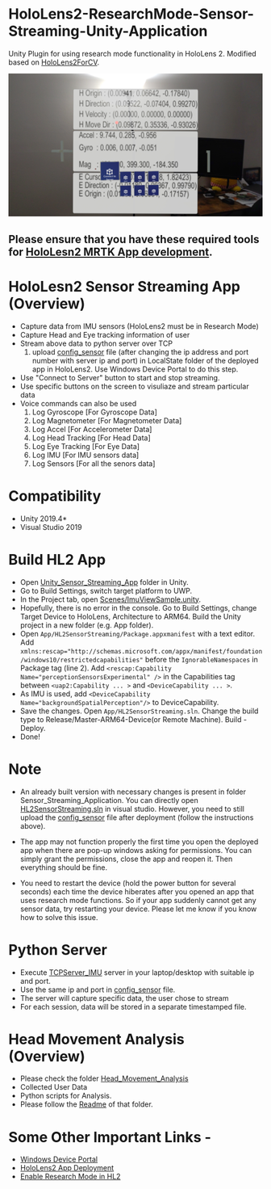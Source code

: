 # HoloLens2-ResearchMode-Sensor-Streaming-Unity-Application

Unity Plugin for using research mode functionality in HoloLens 2. Modified based on [HoloLens2ForCV](https://github.com/microsoft/HoloLens2ForCV).

![Picture from HL2 Sensor Streaming App](https://github.com/chandms/HoloLens2-ResearchMode-Unity/blob/master/hololens_app.jpg)

## Please ensure that you have these required tools for [HoloLesn2 MRTK App development](https://learn.microsoft.com/en-us/windows/mixed-reality/develop/install-the-tools).

# HoloLesn2 Sensor Streaming App (Overview)

- Capture data from IMU sensors (HoloLens2 must be in Research Mode)
- Capture Head and Eye tracking information of user
- Stream above data to python server over TCP
  1. upload [config_sensor](https://github.com/chandms/HoloLens2-ResearchMode-Unity/blob/master/config_sensor.txt) file (after changing the ip address and port number with server ip and port) in LocalState folder of the deployed app in HoloLens2. Use Windows Device Portal to do this step.
- Use "Connect to Server" button to start and stop streaming.
- Use specific buttons on the screen to visuliaze and stream particular data
- Voice commands can also be used
  1. Log Gyroscope [For Gyroscope Data]
  2. Log Magnetometer [For Magnetometer Data]
  3. Log Accel [For Accelerometer Data]
  4. Log Head Tracking [For Head Data]
  5. Log Eye Tracking [For Eye Data]
  6. Log IMU [For IMU sensors data]
  7. Log Sensors [For all the senors data]


# Compatibility
- Unity 2019.4*
- Visual Studio 2019


# Build HL2 App
- Open [Unity_Sensor_Streaming_App](https://github.com/chandms/HoloLens2-ResearchMode-Unity/tree/master/Unity_Sensor_Streaming_App) folder in Unity.
- Go to Build Settings, switch target platform to UWP.
- In the Project tab, open [Scenes/ImuViewSample.unity](https://github.com/chandms/HoloLens2-ResearchMode-Unity/blob/master/Unity_Sensor_Streaming_App/Assets/Scenes/ImuViewSample.unity).
- Hopefully, there is no error in the console. Go to Build Settings, change Target Device to HoloLens, Architecture to ARM64. Build the Unity project in a new folder (e.g. App folder).
- Open `App/HL2SensorStreaming/Package.appxmanifest` with a text editor. Add `xmlns:rescap="http://schemas.microsoft.com/appx/manifest/foundation/windows10/restrictedcapabilities"` before the `IgnorableNamespaces` in Package tag (line 2). Add `<rescap:Capability Name="perceptionSensorsExperimental" />` in the Capabilities tag between `<uap2:Capability ... >` and `<DeviceCapability ... >`. 
- As IMU is used, add `<DeviceCapability Name="backgroundSpatialPerception"/>` to DeviceCapability.
- Save the changes. Open `App/HL2SensorStreaming.sln`. Change the build type to Release/Master-ARM64-Device(or Remote Machine). Build - Deploy.
- Done!


# Note
- An already built version with necessary changes is present in folder Sensor_Streaming_Application. You can directly open [HL2SensorStreaming.sln](https://github.com/chandms/HoloLens2-ResearchMode-Unity/blob/master/Sensor_Streaming_Application/HL2SensorStreaming.sln) in visual studio. However, you need to still upload the
[config_sensor](https://github.com/chandms/HoloLens2-ResearchMode-Unity/blob/master/config_sensor.txt) file after deployment (follow the instructions above).

- The app may not function properly the first time you open the deployed app when there are pop-up windows asking for permissions. You can simply grant the permissions, close the app and reopen it. Then everything should be fine.

- You need to restart the device (hold the power button for several seconds) each time the device hiberates after you opened an app that uses research mode functions. So if your app suddenly cannot get any sensor data, try restarting your device. Please let me know if you know how to solve this issue.


# Python Server
- Execute [TCPServer_IMU](https://github.com/chandms/HoloLens2-ResearchMode-Unity/blob/master/python_servers/TCPServer_IMU.py) server in your laptop/desktop with suitable ip and port.
- Use the same ip and port in [config_sensor](https://github.com/chandms/HoloLens2-ResearchMode-Unity/blob/master/config_sensor.txt) file.
- The server will capture specific data, the user chose to stream
- For each session, data will be stored in a separate timestamped file.

# Head Movement Analysis (Overview)
  - Please check the folder [Head_Movement_Analysis](https://github.com/chandms/HoloLens2-ResearchMode-Unity/tree/master/Head_Movement_Analysis)
  - Collected User Data
  - Python scripts for Analysis.
  - Please follow the [Readme](https://github.com/chandms/HoloLens2-ResearchMode-Unity/blob/master/Head_Movement_Analysis/README.md) of that folder.

# Some Other Important Links - 
  - [Windows Device Portal](https://learn.microsoft.com/en-us/windows/mixed-reality/develop/advanced-concepts/using-the-windows-device-portal)
  - [HoloLens2 App Deployment](https://learn.microsoft.com/en-us/windows/mixed-reality/develop/advanced-concepts/using-visual-studio?tabs=hl2)
  - [Enable Research Mode in HL2](https://learn.microsoft.com/en-us/windows/mixed-reality/develop/advanced-concepts/research-mode)
